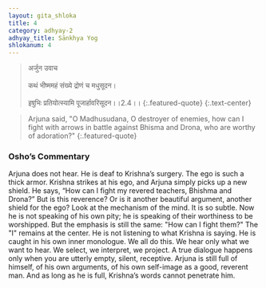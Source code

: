 ```yaml
---
layout: gita_shloka
title: 4
category: adhyay-2
adhyay_title: Sānkhya Yog
shlokanum: 4
---
```


> अर्जुन उवाच<br><br>कथं भीष्ममहं संख्ये द्रोणं च मधुसूदन।<br><br>इषुभिः प्रतियोत्स्यामि पूजार्हावरिसूदन।।2.4।।
{:.featured-quote}
{:.text-center}

> Arjuna said, "O Madhusudana, O destroyer of enemies, how can I fight with arrows in battle against Bhisma and Drona, who are worthy of adoration?"
{:.featured-quote}

### Osho’s Commentary
Arjuna does not hear. He is deaf to Krishna’s surgery. The ego is such a thick armor. Krishna strikes at his ego, and Arjuna simply picks up a new shield. He says, “How can I fight my revered teachers, Bhishma and Drona?”
But is this reverence? Or is it another beautiful argument, another shield for the ego? Look at the mechanism of the mind. It is so subtle. Now he is not speaking of his own pity; he is speaking of their worthiness to be worshipped. But the emphasis is still the same: "How can I fight them?" The "I" remains at the center.
He is not listening to what Krishna is saying. He is caught in his own inner monologue. We all do this. We hear only what we want to hear. We select, we interpret, we project. A true dialogue happens only when you are utterly empty, silent, receptive. Arjuna is still full of himself, of his own arguments, of his own self-image as a good, reverent man. And as long as he is full, Krishna’s words cannot penetrate him.
